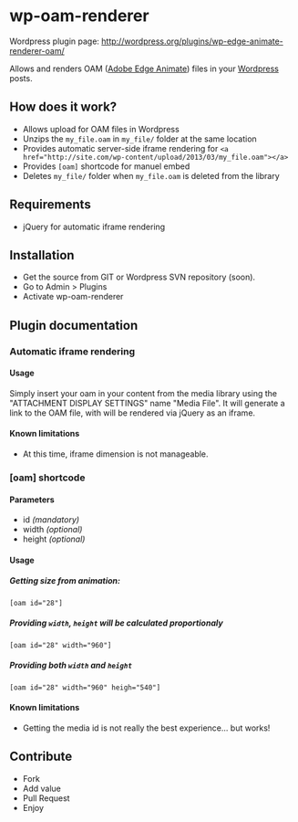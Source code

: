 # wp-oam-renderer

Wordpress plugin page: http://wordpress.org/plugins/wp-edge-animate-renderer-oam/

Allows and renders OAM ([Adobe Edge Animate](http://html.adobe.com/fr/edge/animate/)) files in your [Wordpress](http://wordpress.org/) posts.

## How does it work?

* Allows upload for OAM files in Wordpress
* Unzips the `my_file.oam` in `my_file/` folder at the same location
* Provides automatic server-side iframe rendering for `<a href="http://site.com/wp-content/upload/2013/03/my_file.oam"></a>`
* Provides `[oam]` shortcode for manuel embed
* Deletes `my_file/` folder when `my_file.oam` is deleted from the library

## Requirements

* jQuery for automatic iframe rendering

## Installation

* Get the source from GIT or Wordpress SVN repository (soon).
* Go to Admin > Plugins
* Activate wp-oam-renderer

## Plugin documentation

### Automatic iframe rendering

#### Usage

Simply insert your oam in your content from the media library using the "ATTACHMENT DISPLAY SETTINGS" name "Media File". 
It will generate a link to the OAM file, with will be rendered via jQuery as an iframe.

#### Known limitations

* At this time, iframe dimension is not manageable.

### [oam] shortcode

#### Parameters

* id *(mandatory)*
* width *(optional)*
* height *(optional)*

#### Usage

##### Getting size from animation:

`[oam id="28"]`

##### Providing `width`, `height` will be calculated proportionaly

`[oam id="28" width="960"]`

##### Providing both `width` and `height`

`[oam id="28" width="960" heigh="540"]`

#### Known limitations

* Getting the media id is not really the best experience... but works!

## Contribute

* Fork
* Add value
* Pull Request
* Enjoy


